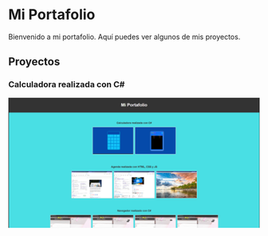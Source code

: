 # Mi Portafolio

Bienvenido a mi portafolio. Aquí puedes ver algunos de mis proyectos.

## Proyectos

### Calculadora realizada con C#

![Portafolio](img/Portafolio.jpg)
